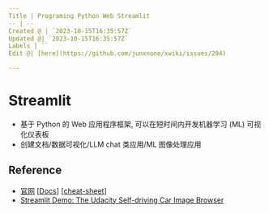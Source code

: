 ```yaml
---
Title | Programing Python Web Streamlit
-- | --
Created @ | `2023-10-15T16:35:57Z`
Updated @| `2023-10-15T16:35:57Z`
Labels | ``
Edit @| [here](https://github.com/junxnone/xwiki/issues/294)

---
```

# Streamlit
- 基于 Python 的 Web 应用程序框架, 可以在短时间内开发机器学习 (ML) 可视化仪表板
- 创建文档/数据可视化/LLM chat 类应用/ML 图像处理应用


## Reference
- [官网](https://streamlit.io/) [[Docs](https://docs.streamlit.io/)] [[cheat-sheet](https://cheat-sheet.streamlit.app/)]
- [Streamlit Demo: The Udacity Self-driving Car Image Browser](https://github.com/streamlit/demo-self-driving)

